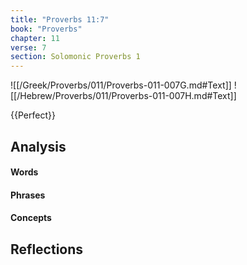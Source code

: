 ```yaml
---
title: "Proverbs 11:7"
book: "Proverbs"
chapter: 11
verse: 7
section: Solomonic Proverbs 1
---
```

![[/Greek/Proverbs/011/Proverbs-011-007G.md#Text]]
![[/Hebrew/Proverbs/011/Proverbs-011-007H.md#Text]]

{{Perfect}}

## Analysis

#### Words

#### Phrases

#### Concepts

## Reflections
